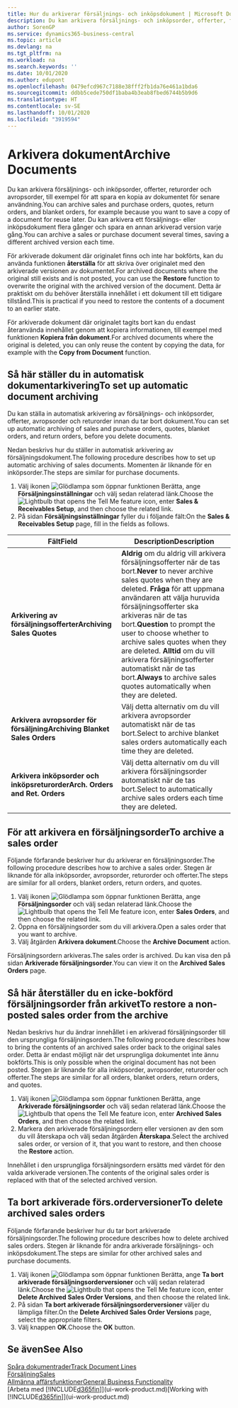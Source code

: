 ```yaml
---
title: Hur du arkiverar försäljnings- och inköpsdokument | Microsoft Docs
description: Du kan arkivera försäljnings- och inköpsorder, offerter, försäljningsreturorder och avropsorder, och du kan använda arkiverade dokumentet för att återskapa dokumentet som det arkiverades från.
author: SorenGP
ms.service: dynamics365-business-central
ms.topic: article
ms.devlang: na
ms.tgt_pltfrm: na
ms.workload: na
ms.search.keywords: ''
ms.date: 10/01/2020
ms.author: edupont
ms.openlocfilehash: 0479efcd967c7188e38fff2fb1da76e461a1bda6
ms.sourcegitcommit: ddbb5cede750df1baba4b3eab8fbed6744b5b9d6
ms.translationtype: HT
ms.contentlocale: sv-SE
ms.lasthandoff: 10/01/2020
ms.locfileid: "3919594"
---
```

# <a name="archive-documents"></a><span data-ttu-id="71592-103">Arkivera dokument</span><span class="sxs-lookup"><span data-stu-id="71592-103">Archive Documents</span></span>
<span data-ttu-id="71592-104">Du kan arkivera försäljnings- och inköpsorder, offerter, returorder och avropsorder, till exempel för att spara en kopia av dokumentet för senare användning.</span><span class="sxs-lookup"><span data-stu-id="71592-104">You can archive sales and purchase orders, quotes, return orders, and blanket orders, for example because you want to save a copy of a document for reuse later.</span></span> <span data-ttu-id="71592-105">Du kan arkivera ett försäljnings- eller inköpsdokument flera gånger och spara en annan arkiverad version varje gång.</span><span class="sxs-lookup"><span data-stu-id="71592-105">You can archive a sales or purchase document several times, saving a different archived version each time.</span></span>

<span data-ttu-id="71592-106">För arkiverade dokument där originalet finns och inte har bokförts, kan du använda funktionen **återställa** för att skriva över originalet med den arkiverade versionen av dokumentet.</span><span class="sxs-lookup"><span data-stu-id="71592-106">For archived documents where the original still exists and is not posted, you can use the **Restore** function to overwrite the original with the archived version of the document.</span></span> <span data-ttu-id="71592-107">Detta är praktiskt om du behöver återställa innehållet i ett dokument till ett tidigare tillstånd.</span><span class="sxs-lookup"><span data-stu-id="71592-107">This is practical if you need to restore the contents of a document to an earlier state.</span></span>

<span data-ttu-id="71592-108">För arkiverade dokument där originalet tagits bort kan du endast återanvända innehållet genom att kopiera informationen, till exempel med funktionen **Kopiera från dokument**.</span><span class="sxs-lookup"><span data-stu-id="71592-108">For archived documents where the original is deleted, you can only reuse the content by copying the data, for example with the **Copy from Document** function.</span></span>   

## <a name="to-set-up-automatic-document-archiving"></a><span data-ttu-id="71592-109">Så här ställer du in automatisk dokumentarkivering</span><span class="sxs-lookup"><span data-stu-id="71592-109">To set up automatic document archiving</span></span>  
<span data-ttu-id="71592-110">Du kan ställa in automatisk arkivering av försäljnings- och inköpsorder, offerter, avropsorder och returorder innan du tar bort dokument.</span><span class="sxs-lookup"><span data-stu-id="71592-110">You can set up automatic archiving of sales and purchase orders, quotes, blanket orders, and return orders, before you delete documents.</span></span>

<span data-ttu-id="71592-111">Nedan beskrivs hur du ställer in automatisk arkivering av försäljningsdokument.</span><span class="sxs-lookup"><span data-stu-id="71592-111">The following procedure describes how to set up automatic archiving of sales documents.</span></span> <span data-ttu-id="71592-112">Momenten är liknande för en inköpsorder.</span><span class="sxs-lookup"><span data-stu-id="71592-112">The steps are similar for purchase documents.</span></span>
1.  <span data-ttu-id="71592-113">Välj ikonen ![Glödlampa som öppnar funktionen Berätta](media/ui-search/search_small.png "Berätta vad du vill göra"), ange **Försäljningsinställningar** och välj sedan relaterad länk.</span><span class="sxs-lookup"><span data-stu-id="71592-113">Choose the ![Lightbulb that opens the Tell Me feature](media/ui-search/search_small.png "Tell me what you want to do") icon, enter **Sales & Receivables Setup**, and then choose the related link.</span></span>
2. <span data-ttu-id="71592-114">På sidan **Försäljningsinställningar** fyller du i följande fält:</span><span class="sxs-lookup"><span data-stu-id="71592-114">On the **Sales & Receivables Setup** page, fill in the fields as follows.</span></span>

|<span data-ttu-id="71592-115">Fält</span><span class="sxs-lookup"><span data-stu-id="71592-115">Field</span></span>|<span data-ttu-id="71592-116">Description</span><span class="sxs-lookup"><span data-stu-id="71592-116">Description</span></span>|
|-----|-----------|
|<span data-ttu-id="71592-117">**Arkivering av försäljningsofferter**</span><span class="sxs-lookup"><span data-stu-id="71592-117">**Archiving Sales Quotes**</span></span>|<span data-ttu-id="71592-118">**Aldrig** om du aldrig vill arkivera försäljningsofferter när de tas bort.</span><span class="sxs-lookup"><span data-stu-id="71592-118">**Never** to never archive sales quotes when they are deleted.</span></span> <span data-ttu-id="71592-119">**Fråga** för att uppmana användaren att välja huruvida försäljningsofferter ska arkiveras när de tas bort.</span><span class="sxs-lookup"><span data-stu-id="71592-119">**Question** to prompt the user to choose whether to archive sales quotes when they are deleted.</span></span> <span data-ttu-id="71592-120">**Alltid** om du vill arkivera försäljningsofferter automatiskt när de tas bort.</span><span class="sxs-lookup"><span data-stu-id="71592-120">**Always** to archive sales quotes automatically when they are deleted.</span></span>|
|<span data-ttu-id="71592-121">**Arkivera avropsorder för försäljning**</span><span class="sxs-lookup"><span data-stu-id="71592-121">**Archiving Blanket Sales Orders**</span></span>|<span data-ttu-id="71592-122">Välj detta alternativ om du vill arkivera avropsorder automatiskt när de tas bort.</span><span class="sxs-lookup"><span data-stu-id="71592-122">Select to archive blanket sales orders automatically each time they are deleted.</span></span>|
|<span data-ttu-id="71592-123">**Arkivera inköpsorder och inköpsreturorder**</span><span class="sxs-lookup"><span data-stu-id="71592-123">**Arch. Orders and Ret. Orders**</span></span>|<span data-ttu-id="71592-124">Välj detta alternativ om du vill arkivera försäljningsorder automatiskt när de tas bort.</span><span class="sxs-lookup"><span data-stu-id="71592-124">Select to automatically archive sales orders each time they are deleted.</span></span>|

## <a name="to-archive-a-sales-order"></a><span data-ttu-id="71592-125">För att arkivera en försäljningsorder</span><span class="sxs-lookup"><span data-stu-id="71592-125">To archive a sales order</span></span>
<span data-ttu-id="71592-126">Följande förfarande beskriver hur du arkiverar en försäljningsorder.</span><span class="sxs-lookup"><span data-stu-id="71592-126">The following procedure describes how to archive a sales order.</span></span> <span data-ttu-id="71592-127">Stegen är liknande för alla inköpsorder, avropsorder, returorder och offerter.</span><span class="sxs-lookup"><span data-stu-id="71592-127">The steps are similar for all orders, blanket orders, return orders, and quotes.</span></span>

1.  <span data-ttu-id="71592-128">Välj ikonen ![Glödlampa som öppnar funktionen Berätta](media/ui-search/search_small.png "Berätta vad du vill göra"), ange **Försäljningsorder** och välj sedan relaterad länk.</span><span class="sxs-lookup"><span data-stu-id="71592-128">Choose the ![Lightbulb that opens the Tell Me feature](media/ui-search/search_small.png "Tell me what you want to do") icon, enter **Sales Orders**, and then choose the related link.</span></span>  
2.  <span data-ttu-id="71592-129">Öppna en försäljningsorder som du vill arkivera.</span><span class="sxs-lookup"><span data-stu-id="71592-129">Open a sales order that you want to archive.</span></span>  
3.  <span data-ttu-id="71592-130">Välj åtgärden **Arkivera dokument**.</span><span class="sxs-lookup"><span data-stu-id="71592-130">Choose the **Archive Document** action.</span></span>

<span data-ttu-id="71592-131">Försäljningsordern arkiveras.</span><span class="sxs-lookup"><span data-stu-id="71592-131">The sales order is archived.</span></span> <span data-ttu-id="71592-132">Du kan visa den på sidan **Arkiverade försäljningsorder**.</span><span class="sxs-lookup"><span data-stu-id="71592-132">You can view it on the **Archived Sales Orders** page.</span></span>

## <a name="to-restore-a-non-posted-sales-order-from-the-archive"></a><span data-ttu-id="71592-133">Så här återställer du en icke-bokförd försäljningsorder från arkivet</span><span class="sxs-lookup"><span data-stu-id="71592-133">To restore a non-posted sales order from the archive</span></span>
<span data-ttu-id="71592-134">Nedan beskrivs hur du ändrar innehållet i en arkiverad försäljningsorder till den ursprungliga försäljningsordern.</span><span class="sxs-lookup"><span data-stu-id="71592-134">The following procedure describes how to bring the contents of an archived sales order back to the original sales order.</span></span> <span data-ttu-id="71592-135">Detta är endast möjligt när det ursprungliga dokumentet inte ännu bokförts.</span><span class="sxs-lookup"><span data-stu-id="71592-135">This is only possible when the original document has not been posted.</span></span> <span data-ttu-id="71592-136">Stegen är liknande för alla inköpsorder, avropsorder, returorder och offerter.</span><span class="sxs-lookup"><span data-stu-id="71592-136">The steps are similar for all orders, blanket orders, return orders, and quotes.</span></span>

1. <span data-ttu-id="71592-137">Välj ikonen ![Glödlampa som öppnar funktionen Berätta](media/ui-search/search_small.png "Berätta vad du vill göra"), ange **Arkiverade försäljningsorder** och välj sedan relaterad länk.</span><span class="sxs-lookup"><span data-stu-id="71592-137">Choose the ![Lightbulb that opens the Tell Me feature](media/ui-search/search_small.png "Tell me what you want to do") icon, enter **Archived Sales Orders**, and then choose the related link.</span></span>
2. <span data-ttu-id="71592-138">Markera den arkiverade försäljningsordern eller versionen av den som du vill återskapa och välj sedan åtgärden **Återskapa**.</span><span class="sxs-lookup"><span data-stu-id="71592-138">Select the archived sales order, or version of it, that you want to restore, and then choose the **Restore** action.</span></span>  

<span data-ttu-id="71592-139">Innehållet i den ursprungliga försäljningsordern ersätts med värdet för den valda arkiverade versionen.</span><span class="sxs-lookup"><span data-stu-id="71592-139">The contents of the original sales order is replaced with that of the selected archived version.</span></span>

## <a name="to-delete-archived-sales-orders"></a><span data-ttu-id="71592-140">Ta bort arkiverade förs.orderversioner</span><span class="sxs-lookup"><span data-stu-id="71592-140">To delete archived sales orders</span></span>
<span data-ttu-id="71592-141">Följande förfarande beskriver hur du tar bort arkiverade försäljningsorder.</span><span class="sxs-lookup"><span data-stu-id="71592-141">The following procedure describes how to delete archived sales orders.</span></span> <span data-ttu-id="71592-142">Stegen är liknande för andra arkiverade försäljnings- och inköpsdokument.</span><span class="sxs-lookup"><span data-stu-id="71592-142">The steps are similar for other archived sales and purchase documents.</span></span>

1.  <span data-ttu-id="71592-143">Välj ikonen ![Glödlampa som öppnar funktionen Berätta](media/ui-search/search_small.png "Berätta vad du vill göra"), ange **Ta bort arkiverade försäljningsorderversioner** och välj sedan relaterad länk.</span><span class="sxs-lookup"><span data-stu-id="71592-143">Choose the ![Lightbulb that opens the Tell Me feature](media/ui-search/search_small.png "Tell me what you want to do") icon, enter **Delete Archived Sales Order Versions**, and then choose the related link.</span></span>  
2.  <span data-ttu-id="71592-144">På sidan **Ta bort arkiverade försäljningsorderversioner** väljer du lämpliga filter.</span><span class="sxs-lookup"><span data-stu-id="71592-144">On the **Delete Archived Sales Order Versions** page, select the appropriate filters.</span></span>  
3.  <span data-ttu-id="71592-145">Välj knappen **OK**.</span><span class="sxs-lookup"><span data-stu-id="71592-145">Choose the **OK** button.</span></span>

## <a name="see-also"></a><span data-ttu-id="71592-146">Se även</span><span class="sxs-lookup"><span data-stu-id="71592-146">See Also</span></span>
[<span data-ttu-id="71592-147">Spåra dokumentrader</span><span class="sxs-lookup"><span data-stu-id="71592-147">Track Document Lines</span></span>](across-how-to-track-document-lines.md)  
[<span data-ttu-id="71592-148">Försäljning</span><span class="sxs-lookup"><span data-stu-id="71592-148">Sales</span></span>](sales-manage-sales.md)  
[<span data-ttu-id="71592-149">Allmänna affärsfunktioner</span><span class="sxs-lookup"><span data-stu-id="71592-149">General Business Functionality</span></span>](ui-across-business-areas.md)  
<span data-ttu-id="71592-150">[Arbeta med [!INCLUDE[d365fin](includes/d365fin_md.md)]](ui-work-product.md)</span><span class="sxs-lookup"><span data-stu-id="71592-150">[Working with [!INCLUDE[d365fin](includes/d365fin_md.md)]](ui-work-product.md)</span></span>
